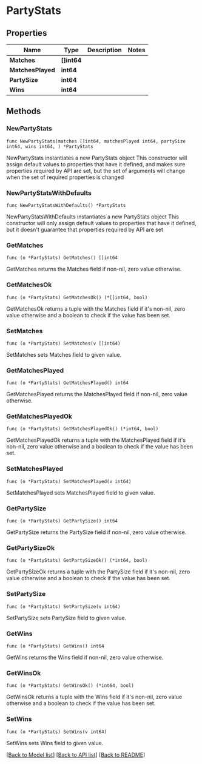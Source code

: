 # PartyStats

## Properties

Name | Type | Description | Notes
------------ | ------------- | ------------- | -------------
**Matches** | **[]int64** |  | 
**MatchesPlayed** | **int64** |  | 
**PartySize** | **int64** |  | 
**Wins** | **int64** |  | 

## Methods

### NewPartyStats

`func NewPartyStats(matches []int64, matchesPlayed int64, partySize int64, wins int64, ) *PartyStats`

NewPartyStats instantiates a new PartyStats object
This constructor will assign default values to properties that have it defined,
and makes sure properties required by API are set, but the set of arguments
will change when the set of required properties is changed

### NewPartyStatsWithDefaults

`func NewPartyStatsWithDefaults() *PartyStats`

NewPartyStatsWithDefaults instantiates a new PartyStats object
This constructor will only assign default values to properties that have it defined,
but it doesn't guarantee that properties required by API are set

### GetMatches

`func (o *PartyStats) GetMatches() []int64`

GetMatches returns the Matches field if non-nil, zero value otherwise.

### GetMatchesOk

`func (o *PartyStats) GetMatchesOk() (*[]int64, bool)`

GetMatchesOk returns a tuple with the Matches field if it's non-nil, zero value otherwise
and a boolean to check if the value has been set.

### SetMatches

`func (o *PartyStats) SetMatches(v []int64)`

SetMatches sets Matches field to given value.


### GetMatchesPlayed

`func (o *PartyStats) GetMatchesPlayed() int64`

GetMatchesPlayed returns the MatchesPlayed field if non-nil, zero value otherwise.

### GetMatchesPlayedOk

`func (o *PartyStats) GetMatchesPlayedOk() (*int64, bool)`

GetMatchesPlayedOk returns a tuple with the MatchesPlayed field if it's non-nil, zero value otherwise
and a boolean to check if the value has been set.

### SetMatchesPlayed

`func (o *PartyStats) SetMatchesPlayed(v int64)`

SetMatchesPlayed sets MatchesPlayed field to given value.


### GetPartySize

`func (o *PartyStats) GetPartySize() int64`

GetPartySize returns the PartySize field if non-nil, zero value otherwise.

### GetPartySizeOk

`func (o *PartyStats) GetPartySizeOk() (*int64, bool)`

GetPartySizeOk returns a tuple with the PartySize field if it's non-nil, zero value otherwise
and a boolean to check if the value has been set.

### SetPartySize

`func (o *PartyStats) SetPartySize(v int64)`

SetPartySize sets PartySize field to given value.


### GetWins

`func (o *PartyStats) GetWins() int64`

GetWins returns the Wins field if non-nil, zero value otherwise.

### GetWinsOk

`func (o *PartyStats) GetWinsOk() (*int64, bool)`

GetWinsOk returns a tuple with the Wins field if it's non-nil, zero value otherwise
and a boolean to check if the value has been set.

### SetWins

`func (o *PartyStats) SetWins(v int64)`

SetWins sets Wins field to given value.



[[Back to Model list]](../README.md#documentation-for-models) [[Back to API list]](../README.md#documentation-for-api-endpoints) [[Back to README]](../README.md)


